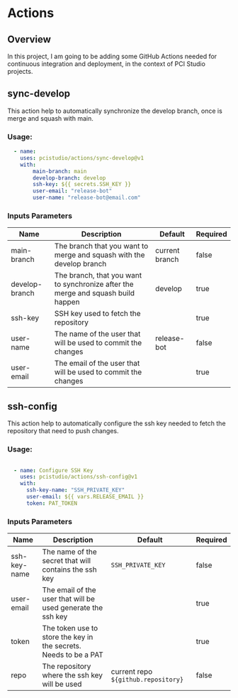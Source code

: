 # Actions

## Overview
In this project, I am going to be adding some GitHub Actions needed for continuous integration and deployment, in the context of PCI Studio projects.


## sync-develop

This action help to automatically synchronize the develop branch, once is merge and squash with main.  

### Usage:

```yaml
  - name:
    uses: pcistudio/actions/sync-develop@v1
    with:
        main-branch: main
        develop-branch: develop
        ssh-key: ${{ secrets.SSH_KEY }}
        user-email: "release-bot"
        user-name: "release-bot@email.com"
```

### Inputs Parameters

| Name | Description | Default        | Required |
|------|-------------|----------------|----------|
| main-branch | The branch that you want to merge and squash with the develop branch | current branch | false    |
| develop-branch | The branch, that you want to synchronize after the merge and squash build happen | develop | true     |
| ssh-key | SSH key used to fetch the repository | | true     |
| user-name | The name of the user that will be used to commit the changes | release-bot | false    |
| user-email | The email of the user that will be used to commit the changes | | true     |


## ssh-config

This action help to automatically configure the ssh key needed to fetch the repository that need to push changes.

### Usage:

```yaml

  - name: Configure SSH Key
    uses: pcistudio/actions/ssh-config@v1
    with:
      ssh-key-name: "SSH_PRIVATE_KEY"
      user-email: ${{ vars.RELEASE_EMAIL }}
      token: PAT_TOKEN
```

### Inputs Parameters

| Name | Description                                                       | Default                           | Required |
|------|-------------------------------------------------------------------|-----------------------------------|----------|
| ssh-key-name | The name of the secret that will contains the ssh key             | `SSH_PRIVATE_KEY`                                  | false    |
| user-email | The email of the user that will be used generate the ssh key      |                                   | true     |
| token | The token use to store the key in the secrets. Needs to be a PAT  |                                   | true     |
| repo | The repository where the ssh key will be used                     | current repo `${github.repository}` | false    |

